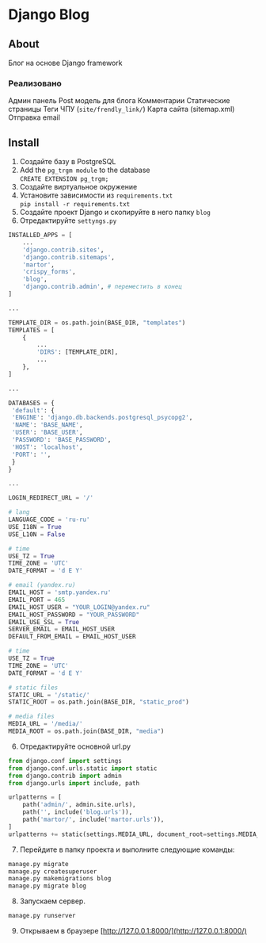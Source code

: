 # Django Blog

## About

Блог на основе Django framework

### Реализовано

Админ панель
Post модель для блога
Комментарии
Статические страницы
Теги 
ЧПУ (`site/frendly_link/`)
Карта сайта (sitemap.xml)
Отправка email

## Install

1. Создайте базу в PostgreSQL
2. Add the ``pg_trgm module`` to the database  
	`CREATE EXTENSION pg_trgm;`
2. Создайте виртуальное окружение
3. Установите зависимости из ``requirements.txt``  
	`pip install -r requirements.txt`
4. Создайте проект Django и скопируйте в него папку `blog`
7. Отредактируйте  `settyngs.py` 

```python
INSTALLED_APPS = [
	...
	'django.contrib.sites',
    'django.contrib.sitemaps',
    'martor',
    'crispy_forms',
    'blog',
    'django.contrib.admin', # переместить в конец
]

...

TEMPLATE_DIR = os.path.join(BASE_DIR, "templates")
TEMPLATES = [
    {
    	...
        'DIRS': [TEMPLATE_DIR],
       	...
    },
]

...

DATABASES = {
 'default': {
 'ENGINE': 'django.db.backends.postgresql_psycopg2',
 'NAME': 'BASE_NAME',
 'USER': 'BASE_USER',
 'PASSWORD': 'BASE_PASSWORD',
 'HOST': 'localhost',
 'PORT': '',
 }
}

...

LOGIN_REDIRECT_URL = '/'

# lang
LANGUAGE_CODE = 'ru-ru'
USE_I18N = True
USE_L10N = False

# time
USE_TZ = True
TIME_ZONE = 'UTC'
DATE_FORMAT = 'd E Y'

# email (yandex.ru)
EMAIL_HOST = 'smtp.yandex.ru'
EMAIL_PORT = 465
EMAIL_HOST_USER = "YOUR_LOGIN@yandex.ru"
EMAIL_HOST_PASSWORD = "YOUR_PASSWORD"
EMAIL_USE_SSL = True
SERVER_EMAIL = EMAIL_HOST_USER
DEFAULT_FROM_EMAIL = EMAIL_HOST_USER

# time
USE_TZ = True
TIME_ZONE = 'UTC'
DATE_FORMAT = 'd E Y'

# static files
STATIC_URL = '/static/'
STATIC_ROOT = os.path.join(BASE_DIR, "static_prod")

# media files
MEDIA_URL = '/media/'
MEDIA_ROOT = os.path.join(BASE_DIR, "media")

```

6. Отредактируйте основной url.py  
```python
from django.conf import settings
from django.conf.urls.static import static
from django.contrib import admin
from django.urls import include, path

urlpatterns = [
    path('admin/', admin.site.urls),
    path('', include('blog.urls')),
    path('martor/', include('martor.urls')),
]
urlpatterns += static(settings.MEDIA_URL, document_root=settings.MEDIA_ROOT)
```

7. Перейдите в папку проекта и выполните следующие команды:

```bash
manage.py migrate
manage.py createsuperuser
manage.py makemigrations blog
manage.py migrate blog
```

8. Запускаем сервер.

```bash
manage.py runserver
```

9. Открываем в браузере [http://127.0.0.1:8000/](http://127.0.0.1:8000/)



